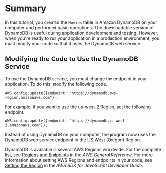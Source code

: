 # Summary<a name="GettingStarted.NodeJs.Summary"></a>

In this tutorial, you created the `Movies` table in Amazon DynamoDB on your computer and performed basic operations\. The downloadable version of DynamoDB is useful during application development and testing\. However, when you're ready to run your application in a production environment, you must modify your code so that it uses the DynamoDB web service\.

## Modifying the Code to Use the DynamoDB Service<a name="GettingStarted.NodeJs.Summary.MovingToDDB"></a>

To use the DynamoDB service, you must change the endpoint in your application\. To do this, modify the following code.

```
AWS.config.update({endpoint: "https://dynamodb.aws-region.amazonaws.com"});
```

For example, if you want to use the us\-west\-2 Region, set the following endpoint.

```
AWS.config.update({endpoint: "https://dynamodb.us-west-2.amazonaws.com"});
```

Instead of using DynamoDB on your computer, the program now uses the DynamoDB web service endpoint in the US West \(Oregon\) Region\. 

DynamoDB is available in several AWS Regions worldwide\. For the complete list, see [Regions and Endpoints](http://docs.aws.amazon.com/general/latest/gr/rande.html) in the *AWS General Reference*\. For more information about setting AWS Regions and endpoints in your code, see [Setting the Region](http://docs.aws.amazon.com/sdk-for-javascript/v2/developer-guide/setting-region.html) in the *AWS SDK for JavaScript Developer Guide*\.
